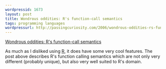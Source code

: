 ```yaml
---
wordpressid: 1673
layout: post
title: Wondrous oddities: R's function-call semantics
tags: programming languages
wordpressurl: http://passingcuriosity.com/2006/wondrous-oddities-rs-function-call-semantics/
---
```


[Wondrous oddities: R's function-call semantics][1]

As much as I disliked using [R][2], it does have some very cool features. The
post above describes R's function calling semantics which are not only very
different (probably unique), but also very well suited to R's domain.

[1]: http://blog.moertel.com/articles/2006/01/20/wondrous-oddities-rs-function-call-semantics
[2]: http://www.r-project.org/

